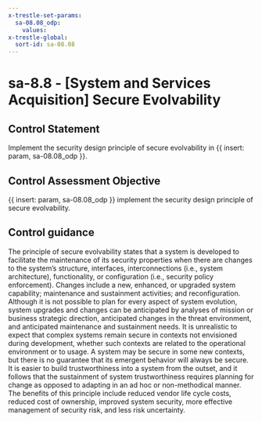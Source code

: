 ```yaml
---
x-trestle-set-params:
  sa-08.08_odp:
    values:
x-trestle-global:
  sort-id: sa-08.08
---
```


# sa-8.8 - \[System and Services Acquisition\] Secure Evolvability

## Control Statement

Implement the security design principle of secure evolvability in {{ insert: param, sa-08.08_odp }}.

## Control Assessment Objective

 {{ insert: param, sa-08.08_odp }} implement the security design principle of secure evolvability.

## Control guidance

The principle of secure evolvability states that a system is developed to facilitate the maintenance of its security properties when there are changes to the system’s structure, interfaces, interconnections (i.e., system architecture), functionality, or configuration (i.e., security policy enforcement). Changes include a new, enhanced, or upgraded system capability; maintenance and sustainment activities; and reconfiguration. Although it is not possible to plan for every aspect of system evolution, system upgrades and changes can be anticipated by analyses of mission or business strategic direction, anticipated changes in the threat environment, and anticipated maintenance and sustainment needs. It is unrealistic to expect that complex systems remain secure in contexts not envisioned during development, whether such contexts are related to the operational environment or to usage. A system may be secure in some new contexts, but there is no guarantee that its emergent behavior will always be secure. It is easier to build trustworthiness into a system from the outset, and it follows that the sustainment of system trustworthiness requires planning for change as opposed to adapting in an ad hoc or non-methodical manner. The benefits of this principle include reduced vendor life cycle costs, reduced cost of ownership, improved system security, more effective management of security risk, and less risk uncertainty.
